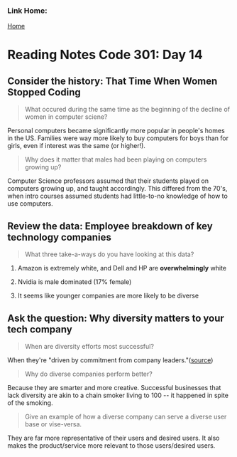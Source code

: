 ### Link Home:
[Home](README.md)

# Reading Notes Code 301: Day 14


## Consider the history: That Time When Women Stopped Coding

> What occured during the same time as the beginning of the decline of women in computer sciene?

Personal computers became significantly more popular in people's homes in the US. Families were way more likely to buy computers for boys than for girls, even if interest was the same (or higher!).

> Why does it matter that males had been playing on computers growing up?

Computer Science professors assumed that their students played on computers growing up, and taught accordingly. This differed from the 70's, when intro courses assumed students had little-to-no knowledge of how to use computers.

## Review the data: Employee breakdown of key technology companies

> What three take-a-ways do you have looking at this data?

1. Amazon is extremely white, and Dell and HP are **overwhelmingly** white

2. Nvidia is male dominated (17% female)

3. It seems like younger companies are more likely to be diverse


## Ask the question: Why diversity matters to your tech company

> When are diversity efforts most successful?

When they're "driven by commitment from company leaders."([source](https://www.usatoday.com/story/tech/columnist/2015/07/21/why-diversity-matters-your-tech-company/30419871/)) 

> Why do diverse companies perform better?

Because they are smarter and more creative. Successful businesses that lack diversity are akin to a chain smoker living to 100 -- it happened in spite of the smoking.

> Give an example of how a diverse company can serve a diverse user base or vise-versa.

They are far more representative of their users and  desired users. It also makes the product/service more relevant to those users/desired users.
